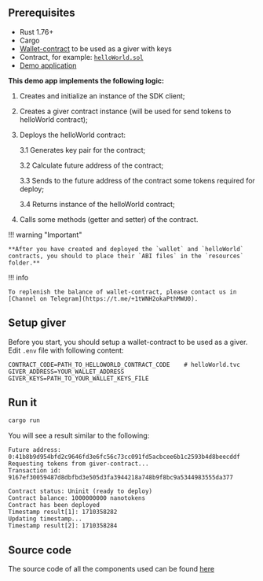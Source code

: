 ## **Prerequisites**

* Rust 1.76+
* Cargo
* [Wallet-contract](./create-giver.md) to be used as a giver with keys
* Contract, for example: [`helloWorld.sol`](./create-and-compile-contract.md)
* [Demo application](https://github.com/gosh-sh/gosh-examples/tree/main/sdk/rust/helloWorld)


**This demo app implements the following logic:**

1. Creates and initialize an instance of the SDK client;

2. Creates a giver contract instance (will be used for send tokens to helloWorld contract);

3. Deploys the helloWorld contract:

    3.1 Generates key pair for the contract;

    3.2 Calculate future address of the contract;

    3.3 Sends to the future address of the contract some tokens required for deploy;

    3.4 Returns instance of the helloWorld contract;

4. Calls some methods (getter and setter) of the contract.


!!! warning "Important"

    **After you have created and deployed the `wallet` and `helloWorld` contracts, you should to place their `ABI files` in the `resources` folder.**

!!! info

    To replenish the balance of wallet-contract, please contact us in [Channel on Telegram](https://t.me/+1tWNH2okaPthMWU0).

## **Setup giver**

Before you start, you should setup a wallet-contract to be used as a giver.  
Edit `.env` file with following content:

```
CONTRACT_CODE=PATH_TO_HELLOWORLD_CONTRACT_CODE    # helloWorld.tvc
GIVER_ADDRESS=YOUR_WALLET_ADDRESS
GIVER_KEYS=PATH_TO_YOUR_WALLET_KEYS_FILE
```

## **Run it**

```sh
cargo run
```

You will see a result similar to the following:
```
Future address: 0:41b8b9d954bfd2c9646fd3e6fc56c73cc091fd5acbcee6b1c2593b4d8beecddf
Requesting tokens from giver-contract...
Transaction id: 9167ef30059487d8dbfbd3e505d3fa3944218a748b9f8bc9a5344983555da377

Contract status: Uninit (ready to deploy)
Contract balance: 1000000000 nanotokens
Contract has been deployed
Timestamp result[1]: 1710358282
Updating timestamp...
Timestamp result[2]: 1710358284
```

## **Source code**

The source code of all the components used can be found [here](https://github.com/gosh-sh/gosh-examples)